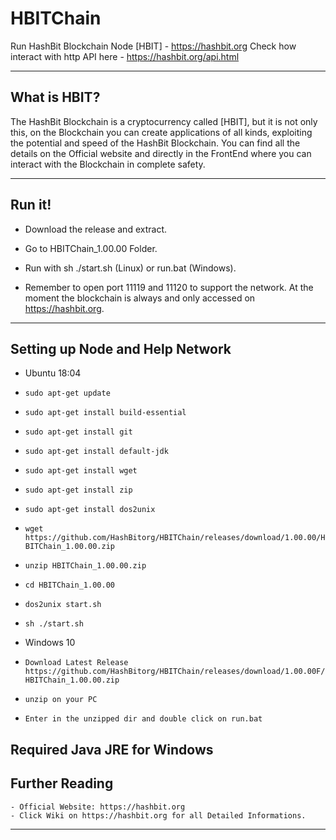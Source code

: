 # HBITChain
Run HashBit Blockchain Node [HBIT] - https://hashbit.org
Check how interact with http API here - https://hashbit.org/api.html

----
## What is HBIT? ##
The HashBit Blockchain is a cryptocurrency called [HBIT], but it is not only this, on the Blockchain you can create applications of all kinds, exploiting the potential and speed of the HashBit Blockchain.
You can find all the details on the Official website and directly in the FrontEnd where you can interact with the Blockchain in complete safety.

----
## Run it! ##

  - Download the release and extract.
  - Go to HBITChain_1.00.00 Folder.
  - Run with sh ./start.sh (Linux) or run.bat (Windows).

  - Remember to open port 11119 and 11120 to support the network.
At the moment the blockchain is always and only accessed on https://hashbit.org.

----
## Setting up Node and Help Network ##

  - Ubuntu 18:04
  - `sudo apt-get update`
  - `sudo apt-get install build-essential`
  - `sudo apt-get install git`
  - `sudo apt-get install default-jdk`
  - `sudo apt-get install wget`
  - `sudo apt-get install zip`
  - `sudo apt-get install dos2unix`
  - `wget https://github.com/HashBitorg/HBITChain/releases/download/1.00.00/HBITChain_1.00.00.zip`
  - `unzip HBITChain_1.00.00.zip`
  - `cd HBITChain_1.00.00`
  - `dos2unix start.sh`
  - `sh ./start.sh`

  - Windows 10
  - `Download Latest Release https://github.com/HashBitorg/HBITChain/releases/download/1.00.00F/HBITChain_1.00.00.zip`
  - `unzip on your PC`
  - `Enter in the unzipped dir and double click on run.bat`

Required Java JRE for Windows
----
## Further Reading ##

    - Official Website: https://hashbit.org
    - Click Wiki on https://hashbit.org for all Detailed Informations.

----

